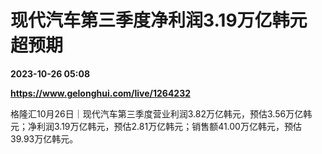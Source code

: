 # 现代汽车第三季度净利润3.19万亿韩元 超预期

**2023-10-26 05:08**

**https://www.gelonghui.com/live/1264232**

格隆汇10月26日｜现代汽车第三季度营业利润3.82万亿韩元，预估3.56万亿韩元；净利润3.19万亿韩元，预估2.81万亿韩元；销售额41.00万亿韩元，预估39.93万亿韩元。